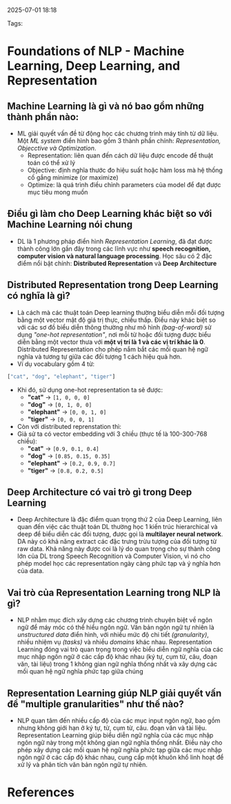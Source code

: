 2025-07-01 18:18


Tags:

# Foundations of NLP - Machine Learning, Deep Learning, and Representation
## Machine Learning là gì và nó bao gồm những thành phần nào:
- ML giải quyết vấn đề từ động học các chương trình máy tính từ dữ liệu. Một *ML system* điển hình bao gồm 3 thành phần chính: *Representation, Objecctive và Optimization*. 
	- Representation: liên quan đến cách dữ liệu được encode để thuật toán có thể xử lý
	- Objective: định nghĩa thước đo hiệu suất hoặc hàm loss mà hệ thống cố gắng minimize (or maximize)
	- Optimize: là quá trình điều chỉnh parameters của model để đạt được mục tiêu mong muốn
## Điều gì làm cho Deep Learning khác biệt so với Machine Learning nói chung
- DL là 1 phương pháp điển hình *Representation Learning*, đã đạt được thành công lớn gần đây trong các lĩnh vực như **speech recognition, computer vision và natural language processing**. Học sâu có 2 đặc điểm nổi bật chính: **Distributed Representation** và **Deep Architecture**
## Distributed Representation trong Deep Learning có nghĩa là gì? 
- Là cách mà các thuật toán Deep learning thường biểu diễn mỗi đối tượng bằng một vector mật độ giá trị thực, chiều thấp. Điều này khác biệt so với các sơ đồ biểu diễn thông thường như mô hình *(bag-of-word)* sử dụng *"one-hot representation"*, nơi mỗi từ hoặc đối tượng được biểu diễn bằng một vector thưa với **một vị trí là 1 và các vị trí khác là 0**. Distributed Representation cho phép nắm bắt các mối quan hệ ngữ nghĩa và tương tự giữa các đối tượng 1 cách hiệu quả hơn.
- Ví dụ vocabulary gồm 4 từ: 
```python
["cat", "dog", "elephant", "tiger"]
```
- Khi đó, sử dụng one-hot representation ta sẽ được:
	- **"cat"** → `[1, 0, 0, 0]`
	- **"dog"** → `[0, 1, 0, 0]`
	- **"elephant"** → `[0, 0, 1, 0]`
	- **"tiger"** → `[0, 0, 0, 1]`
- Còn với distributed reprenstation thì: 
- Giả sử ta có vector embedding với 3 chiều (thực tế là 100-300-768 chiều):
	- **"cat"** → `[0.9, 0.1, 0.4]`    
	- **"dog"** → `[0.85, 0.15, 0.35]`    
	- **"elephant"** → `[0.2, 0.9, 0.7]`
	- **"tiger"** → `[0.8, 0.2, 0.5]`
## Deep Architecture có vai trò gì trong Deep Learning
- Deep Architecture là đặc điểm quan trọng thứ 2 của Deep Learning, liên quan đến việc các thuật toán DL thường học 1 kiến trúc hierarchical và deep để biểu diễn các đối tượng, được gọi là **multilayer neural network**. DA này có khả năng extract các đặc trưng trừu tượng của đối tượng từ raw data. Khả năng này được coi là lý do quan trọng cho sự thành công lớn của DL trong Speech Recognition và Computer Vision, vì nó cho phép model học các representation ngày càng phức tạp và ý nghĩa hơn của data. 
## Vai trò của Representation Learning trong NLP là gì?
- NLP nhằm mục đích xây dựng các chương trình chuyên biệt về ngôn ngữ để máy móc có thể hiểu ngôn ngữ. Văn bản ngôn ngữ tự nhiên là *unstructured data* điển hình, với nhiều mức độ chi tiết *(granularity)*, nhiều nhiệm vụ *(tasks)* và nhiều *domains* khác nhau. Representation Learning đóng vai trò quan trọng trong việc biểu diễn ngữ nghĩa của các mục nhập ngôn ngữ ở các cấp độ khác nhau (ký tự, cụm từ, câu, đoạn văn, tài liệu) trong 1 không gian ngữ nghĩa thống nhất và xây dựng các mối quan hệ ngữ nghĩa phức tạp giữa chúng 
## Representation Learning giúp NLP giải quyết vấn đề "multiple granularities" như thế nào?
- NLP quan tâm đến nhiều cấp độ của các mục input ngôn ngữ, bao gồm nhưng không giới hạn ở ký tự, từ, cụm từ, câu. đoạn văn và tài liệu. Representation Learning giúp biểu diễn ngữ nghĩa của các mục nhập ngôn ngữ này trong một không gian ngữ nghĩa thống nhất. Điều này cho phép xây dựng các mối  quan hệ ngữ nghĩa phức tạp giữa các mục nhập ngôn ngữ ở các cấp độ khác nhau, cung cấp một khuôn khổ linh hoạt để xử lý và phân tích văn bản ngôn ngữ tự nhiên. 
# References
